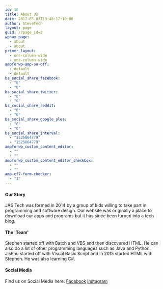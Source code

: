 ```yaml
---
id: 10
title: About Us
date: 2017-05-03T13:48:17+10:00
author: SteveTech
layout: page
guid: /?page_id=2
wpnux_page:
  - about
  - about
primer_layout:
  - one-column-wide
  - one-column-wide
ampforwp-amp-on-off:
  - default
  - default
bs_social_share_facebook:
  - "0"
  - "0"
bs_social_share_twitter:
  - "0"
  - "0"
bs_social_share_reddit:
  - "0"
  - "0"
bs_social_share_google_plus:
  - "0"
  - "0"
bs_social_share_interval:
  - "1525864779"
  - "1525864779"
ampforwp_custom_content_editor:
  - ""
  - ""
ampforwp_custom_content_editor_checkbox:
  - ""
  - ""
amp-cf7-form-checker:
  - "1"
---
```

#### Our Story
JAS Tech was formed in 2014 by a group of kids willing to take part in programming and software design. Our website was originally a place to download our apps and programs but it has since been turned into a tech blog.

#### The 'Team'
Stephen started off with Batch and VBS and then discovered HTML. He can also do a lot of other programming languages such as Java and Python. Jishnu started off with Visual Basic Script and in 2015 started HTML with Stephen. He was also learning C#.

#### Social Media
Find us on Social Media here:
[Facebook](https://www.facebook.com/jastech/)
[Instagram](https://www.instagram.com/jas_technology/)

